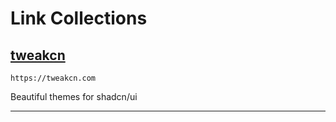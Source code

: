 # Link Collections

## [tweakcn](https://tweakcn.com/)
```link
https://tweakcn.com
```
Beautiful themes for shadcn/ui
______
